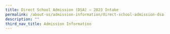 ```yaml
---
title: Direct School Admission (DSA) – 2023 Intake
permalink: /about-us/admission-information/direct-school-admission-dsa-2023-intake/
description: ""
third_nav_title: Admission Information
---
```

